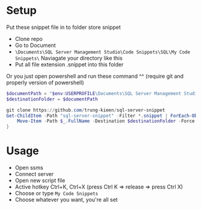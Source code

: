 # Setup
Put these snippet file in to folder store snippet
- Clone repo
- Go to Document 
- `\Documents\SQL Server Management Studio\Code Snippets\SQL\My Code Snippets\` Naviagate your directory like this 
- Put all file extension .snippet into this folder

Or you just open powershell and run these command ^^ (require git and properly version of powershell)
```ps1
$documentPath = "$env:USERPROFILE\Documents\SQL Server Management Studio\Code Snippets\SQL\My Code Snippets\"
$destinationFolder = $documentPath

git clone https://github.com/trung-kieen/sql-server-snippet
Get-ChildItem -Path "sql-server-snippet" -Filter *.snippet | ForEach-Object {
    Move-Item -Path $_.FullName -Destination $destinationFolder -Force
}

```
# Usage
- Open ssms
- Connect server 
- Open new script file 
- Active hotkey Ctrl+K, Ctrl+X (press Ctrl K => release => press Ctrl X)
- Choose or type `My Code Snippets` 
- Choose whatever you want, you're all set 